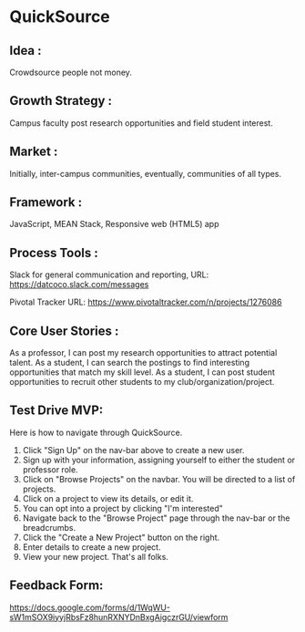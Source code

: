 QuickSource
=====

Idea :
-----------------------------------------------------------------------------
Crowdsource people not money. 

Growth Strategy :
-----------------------------------------------------------------------------
Campus faculty post research opportunities and field student interest.

Market :
-----------------------------------------------------------------------------
Initially, inter-campus communities,
eventually, communities of all types. 

Framework :
-----------------------------------------------------------------------------
JavaScript,
MEAN Stack,
Responsive web (HTML5) app

Process Tools :
-----------------------------------------------------------------------------
Slack for general communication and reporting,
  URL: https://datcoco.slack.com/messages
  
Pivotal Tracker
  URL: https://www.pivotaltracker.com/n/projects/1276086

Core User Stories :
-----------------------------------------------------------------------------
As a professor, I can post my research opportunities to attract potential talent. 
As a student, I can search the postings to find interesting opportunities that match my skill level. 
As a student, I can post student opportunities to recruit other students to my club/organization/project. 

Test Drive MVP:
-----------------------------------------------------------------------------
Here is how to navigate through QuickSource.
1. Click "Sign Up" on the nav-bar above to create a new user.
2. Sign up with your information, assigning yourself to either the student or professor role. 
3. Click on "Browse Projects" on the navbar. You will be directed to a list of projects.
4. Click on a project to view its details, or edit it. 
5. You can opt into a project by clicking "I'm interested"
6. Navigate back to the "Browse Project" page through the nav-bar or the breadcrumbs.
7. Click the "Create a New Project" button on the right. 
8. Enter details to create a new project. 
9. View your new project. 
That's all folks.

Feedback Form:
-----------------------------------------------------------------------------
https://docs.google.com/forms/d/1WqWU-sW1mSOX9iyyjRbsFz8hunRXNYDnBxgAigczrGU/viewform


